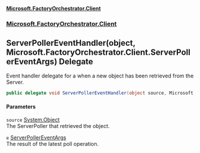 #### [Microsoft.FactoryOrchestrator.Client](./Microsoft-FactoryOrchestrator-Client.md 'Microsoft.FactoryOrchestrator.Client')
### [Microsoft.FactoryOrchestrator.Client](./Microsoft-FactoryOrchestrator-Client.md 'Microsoft.FactoryOrchestrator.Client')
## ServerPollerEventHandler(object, Microsoft.FactoryOrchestrator.Client.ServerPollerEventArgs) Delegate
Event handler delegate for a when a new object has been retrieved from the Server.  
```csharp
public delegate void ServerPollerEventHandler(object source, Microsoft.FactoryOrchestrator.Client.ServerPollerEventArgs e);
```
#### Parameters
<a name='Microsoft-FactoryOrchestrator-Client-ServerPollerEventHandler(object_Microsoft-FactoryOrchestrator-Client-ServerPollerEventArgs)-source'></a>
`source` [System.Object](https://docs.microsoft.com/en-us/dotnet/api/System.Object 'System.Object')  
The ServerPoller that retrieved the object.  
  
<a name='Microsoft-FactoryOrchestrator-Client-ServerPollerEventHandler(object_Microsoft-FactoryOrchestrator-Client-ServerPollerEventArgs)-e'></a>
`e` [ServerPollerEventArgs](./Microsoft-FactoryOrchestrator-Client-ServerPollerEventArgs.md 'Microsoft.FactoryOrchestrator.Client.ServerPollerEventArgs')  
The result of the latest poll operation.  
  
